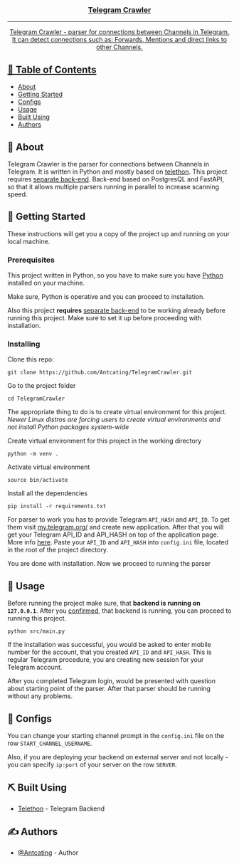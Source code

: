 <p align="center">
  <a href="" rel="noopener">
</p>

<h3 align="center">Telegram Crawler</h3>

<div align="center">

</div>

---

<p align="center"> Telegram Crawler - parser for connections between Channels in Telegram. It can detect connections such as: 
Forwards, Mentions and direct links to other Channels.  
    <br> 

</p>

## 📝 Table of Contents

- [About](#about)
- [Getting Started](#getting_started)
- [Configs](#configs)
- [Usage](#usage)
- [Built Using](#built_using)
- [Authors](#authors)

## 🧐 About <a name = "about"></a>

Telegram Crawler is the parser for connections between Channels in Telegram. It is written in Python and mostly based on [telethon](https://github.com/LonamiWebs/Telethon). This project requires [separate back-end](https://github.com/Antcating/TelegramCrawlerAPI). Back-end based on PostgresQL and FastAPI, so that it allows 
multiple parsers running in parallel to increase scanning speed. 

## 🏁 Getting Started <a name = "getting_started"></a>

These instructions will get you a copy of the project up and running on your local machine.

### Prerequisites

This project written in Python, so you have to make sure you have [Python](https://www.python.org/downloads/) installed on your machine. 

Make sure, Python is operative and you can proceed to installation.

Also this project **requires** [separate back-end](https://github.com/Antcating/TelegramCrawlerAPI) to be working already before running this project. Make sure to set it up before proceeding with installation.

### Installing

Clone this repo: 
```
git clone https://github.com/Antcating/TelegramCrawler.git
```
Go to the project folder
```
cd TelegramCrawler
```

The appropriate thing to do is to create virtual environment for this project. *Newer Linux distros are forcing users to create virtual environments and not install Python packages system-wide*

Create virtual environment for this project in the working directory 
```
python -m venv .
```

Activate virtual environment
```
source bin/activate
```

Install all the dependencies
```
pip install -r requirements.txt
```

For parser to work you has to provide Telegram `API_HASH` and `API_ID`. To get them visit [my.telegram.org/](https://my.telegram.org/) and create new application. After that you will get your Telegram API_ID and API_HASH on top of the application page. More info [here](https://core.telegram.org/api/obtaining_api_id). Paste your `API_ID` and `API_HASH` into `config.ini` file, located in the root of the project directory. 

You are done with installation. Now we proceed to running the parser

## 🎈 Usage <a name="usage"></a>

Before running the project make sure, that **backend is running on `127.0.0.1`**. After you [confirmed](https://github.com/Antcating/TelegramCrawlerAPI#usage), that backend is running, you can proceed to running this project.

```
python src/main.py
```

If the installation was successful, you would be asked to enter mobile number for the account, that you created `API_ID` and `API_HASH`. This is regular Telegram procedure, you are creating new session for your Telegram account.  

After you completed Telegram login, would be presented with question about starting point of the parser. After that parser should be running without any problems.

## 📖 Configs <a name="configs"></a>

You can change your starting channel prompt in the `config.ini` file on the row `START_CHANNEL_USERNAME`.

Also, if you are deploying your backend on external server and not locally - you can specify `ip:port` of your server on the row `SERVER`.

## ⛏️ Built Using <a name = "built_using"></a>

- [Telethon](https://github.com/LonamiWebs/Telethon) - Telegram Backend

## ✍️ Authors <a name = "authors"></a>

- [@Antcating](https://github.com/Antcating) - Author